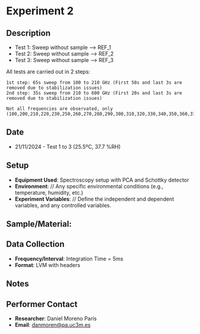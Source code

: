 # Experiment 2 

## Description
  - Test 1: Sweep without sample --> REF_1
  - Test 2: Sweep without sample --> REF_2
  - Test 3: Sweep without sample --> REF_3

  All tests are carried out in 2 steps:

    1st step: 65s sweep from 100 to 210 GHz (First 50s and last 3s are removed due to stabilization issues)
    2nd step: 35s sweep from 210 to 600 GHz (First 20s and last 3s are removed due to stabilization issues)

	Not all frequencies are observated, only (100,200,210,220,230,250,260,270,280,290,300,310,320,330,340,350,360,370,380,390,410,420,430,440,450,480,500,510)

## Date
- 21/11/2024 - Test 1 to 3 (25.5ºC, 37.7 %RH)


## Setup
- **Equipment Used**: Spectroscopy setup with PCA and Schottky detector
- **Environment**: // Any specific environmental conditions (e.g., temperature, humidity, etc.)
- **Experiment Variables**: // Define the independent and dependent variables, and any controlled variables.

## **Sample/Material**: 

## Data Collection
- **Frequency/Interval**: Integration Time = 5ms
- **Format**: LVM with headers

## Notes

## Performer Contact
- **Researcher**: Daniel Moreno París
- **Email**: danmoren@pa.uc3m.es